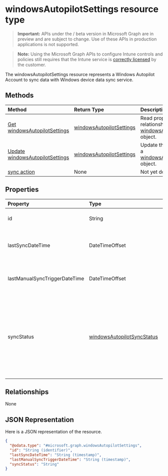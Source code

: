 ﻿# windowsAutopilotSettings resource type

> **Important:** APIs under the / beta version in Microsoft Graph are in preview and are subject to change. Use of these APIs in production applications is not supported.

> **Note:** Using the Microsoft Graph APIs to configure Intune controls and policies still requires that the Intune service is [correctly licensed](https://go.microsoft.com/fwlink/?linkid=839381) by the customer.

The windowsAutopilotSettings resource represents a Windows Autopilot Account to sync data with Windows device data sync service.
## Methods
|Method|Return Type|Description|
|:---|:---|:---|
|[Get windowsAutopilotSettings](../api/intune_enrollment_windowsautopilotsettings_get.md)|[windowsAutopilotSettings](../resources/intune_enrollment_windowsautopilotsettings.md)|Read properties and relationships of the [windowsAutopilotSettings](../resources/intune_enrollment_windowsautopilotsettings.md) object.|
|[Update windowsAutopilotSettings](../api/intune_enrollment_windowsautopilotsettings_update.md)|[windowsAutopilotSettings](../resources/intune_enrollment_windowsautopilotsettings.md)|Update the properties of a [windowsAutopilotSettings](../resources/intune_enrollment_windowsautopilotsettings.md) object.|
|[sync action](../api/intune_enrollment_windowsautopilotsettings_sync.md)|None|Not yet documented|

## Properties
|Property|Type|Description|
|:---|:---|:---|
|id|String|The GUID for the object|
|lastSyncDateTime|DateTimeOffset|Last data sync date time with DDS service.|
|lastManualSyncTriggerDateTime|DateTimeOffset|Last data sync date time with DDS service.|
|syncStatus|[windowsAutopilotSyncStatus](../resources/intune_enrollment_windowsautopilotsyncstatus.md)|Indicates the status of sync with Device data sync (DDS) service. Possible values are: `unknown`, `inProgress`, `completed`, `failed`.|

## Relationships
None
## JSON Representation
Here is a JSON representation of the resource.
<!-- {
  "blockType": "resource",
  "keyProperty": "id",
  "@odata.type": "microsoft.graph.windowsAutopilotSettings"
}
-->
``` json
{
  "@odata.type": "#microsoft.graph.windowsAutopilotSettings",
  "id": "String (identifier)",
  "lastSyncDateTime": "String (timestamp)",
  "lastManualSyncTriggerDateTime": "String (timestamp)",
  "syncStatus": "String"
}
```





